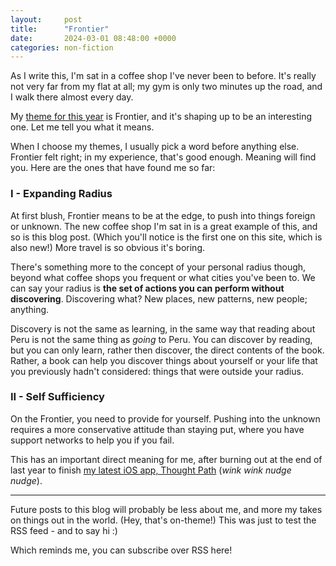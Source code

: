 ```yaml
---
layout: 	post
title:  	"Frontier"
date:   	2024-03-01 08:48:00 +0000
categories: non-fiction
---
```


As I write this, I'm sat in a coffee shop I've never been to before. It's really not very far from my flat at all; my gym is only two minutes up the road, and I walk there almost every day.

My [theme for this year](https://www.youtube.com/watch?v=NVGuFdX5guE) is Frontier, and it's shaping up to be an interesting one. Let me tell you what it means.

When I choose my themes, I usually pick a word before anything else. Frontier felt right; in my experience, that's good enough. Meaning will find you. Here are the ones that have found me so far:

### I - Expanding Radius

At first blush, Frontier means to be at the edge, to push into things foreign or unknown. The new coffee shop I'm sat in is a great example of this, and so is this blog post. (Which you'll notice is the first one on this site, which is also new!) More travel is so obvious it's boring.

There's something more to the concept of your personal radius though, beyond what coffee shops you frequent or what cities you've been to. We can say your radius is **the set of actions you can perform without discovering**. Discovering what? New places, new patterns, new people; anything.

Discovery is not the same as learning, in the same way that reading about Peru is not the same thing as *going* to Peru. You can discover by reading, but you can only learn, rather then discover, the direct contents of the book. Rather, a book can help you discover things about yourself or your life that you previously hadn't considered: things that were outside your radius.

### II - Self Sufficiency

On the Frontier, you need to provide for yourself. Pushing into the unknown requires a more conservative attitude than staying put, where you have support networks to help you if you fail.

This has an important direct meaning for me, after burning out at the end of last year to finish [my latest iOS app, Thought Path](/portfolio/thought-path) (*wink wink nudge nudge*). 

***

Future posts to this blog will probably be less about me, and more my takes on things out in the world. (Hey, that's on-theme!) This was just to test the RSS feed - and to say hi :)

Which reminds me, you can subscribe over RSS here!

